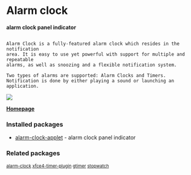 # Alarm clock

__alarm clock panel indicator__

```

Alarm Clock is a fully-featured alarm clock which resides in the notification
area. It is easy to use yet powerful with support for multiple and repeatable
alarms, as well as snoozing and a flexible notification system.

Two types of alarms are supported: Alarm Clocks and Timers.
Notification is done by either playing a sound or launching an
application.

```

![](https://screenshots.debian.net/thumbnail/alarm-clock-applet/)


 **[Homepage](http://alarm-clock.pseudoberries.com/)**

### Installed packages

* [alarm-clock-applet](https://packages.debian.org/stretch/alarm-clock-applet) - alarm clock panel indicator

### Related packages

<sub> [alarm-clock](https://packages.debian.org/stretch/alarm-clock) [xfce4-timer-plugin](https://packages.debian.org/stretch/xfce4-timer-plugin) [gtimer](https://packages.debian.org/stretch/gtimer) [stopwatch](https://packages.debian.org/stretch/stopwatch)  </sub>
